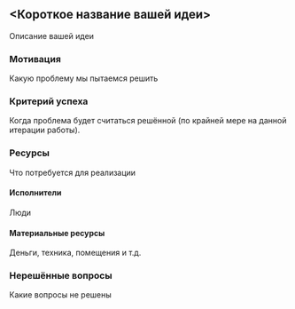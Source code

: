 ## <Короткое название вашей идеи>

Описание вашей идеи

### Мотивация

Какую проблему мы пытаемся решить

### Критерий успеха

Когда проблема будет считаться решённой (по крайней мере на данной итерации работы).

### Ресурсы

Что потребуется для реализации

#### Исполнители

Люди

#### Материальные ресурсы

Деньги, техника, помещения и т.д.

### Нерешённые вопросы

Какие вопросы не решены
